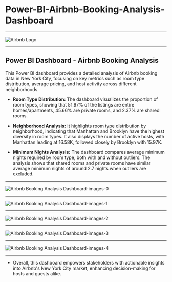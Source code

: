 # Power-BI-Airbnb-Booking-Analysis-Dashboard

---

![Airbnb Logo](https://github.com/user-attachments/assets/2a00f079-69d5-4f61-acfb-93d09b613e7b)

---

## **Power BI Dashboard - Airbnb Booking Analysis**

This Power BI dashboard provides a detailed analysis of Airbnb booking data in New York City, focusing on key metrics such as room type distribution, average pricing, and host activity across different neighborhoods. 

- **Room Type Distribution:** The dashboard visualizes the proportion of room types, showing that 51.97% of the listings are entire homes/apartments, 45.66% are private rooms, and 2.37% are shared rooms.
  
- **Neighborhood Analysis:** It highlights room type distribution by neighborhood, indicating that Manhattan and Brooklyn have the highest diversity in room types. It also displays the number of active hosts, with Manhattan leading at 16.58K, followed closely by Brooklyn with 15.97K.

- **Minimum Nights Analysis:** The dashboard compares average minimum nights required by room type, both with and without outliers. The analysis shows that shared rooms and private rooms have similar average minimum nights of around 2.7 nights when outliers are excluded.

---

![Airbnb Booking Analysis Dashboard-images-0](https://github.com/user-attachments/assets/5bee0b18-60f3-44ce-b449-1add1d2279c4)

---

![Airbnb Booking Analysis Dashboard-images-1](https://github.com/user-attachments/assets/aae2ac31-9aa8-46eb-b6d3-ab3411001c5f)

---

![Airbnb Booking Analysis Dashboard-images-2](https://github.com/user-attachments/assets/f2776e2d-9435-45ea-8878-5a1864c623bb)

---

![Airbnb Booking Analysis Dashboard-images-3](https://github.com/user-attachments/assets/75042bdc-e24d-4254-b73b-57b7de50a7e7)

---

![Airbnb Booking Analysis Dashboard-images-4](https://github.com/user-attachments/assets/f0eebc0e-3247-4118-84a6-578a3da32274)

---
- Overall, this dashboard empowers stakeholders with actionable insights into Airbnb's New York City market, enhancing decision-making for hosts and guests alike.
